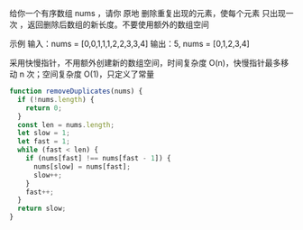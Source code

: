 给你一个有序数组 nums ，请你 原地 删除重复出现的元素，使每个元素 只出现一次 ，返回删除后数组的新长度。不要使用额外的数组空间

示例
输入：nums = [0,0,1,1,1,2,2,3,3,4]
输出：5, nums = [0,1,2,3,4]

采用快慢指针，不用额外创建新的数组空间，时间复杂度 O(n)，快慢指针最多移动 n 次；空间复杂度 O(1)，只定义了常量

```js
function removeDuplicates(nums) {
  if (!nums.length) {
    return 0;
  }
  const len = nums.length;
  let slow = 1;
  let fast = 1;
  while (fast < len) {
    if (nums[fast] !== nums[fast - 1]) {
      nums[slow] = nums[fast];
      slow++;
    }
    fast++;
  }
  return slow;
}
```
